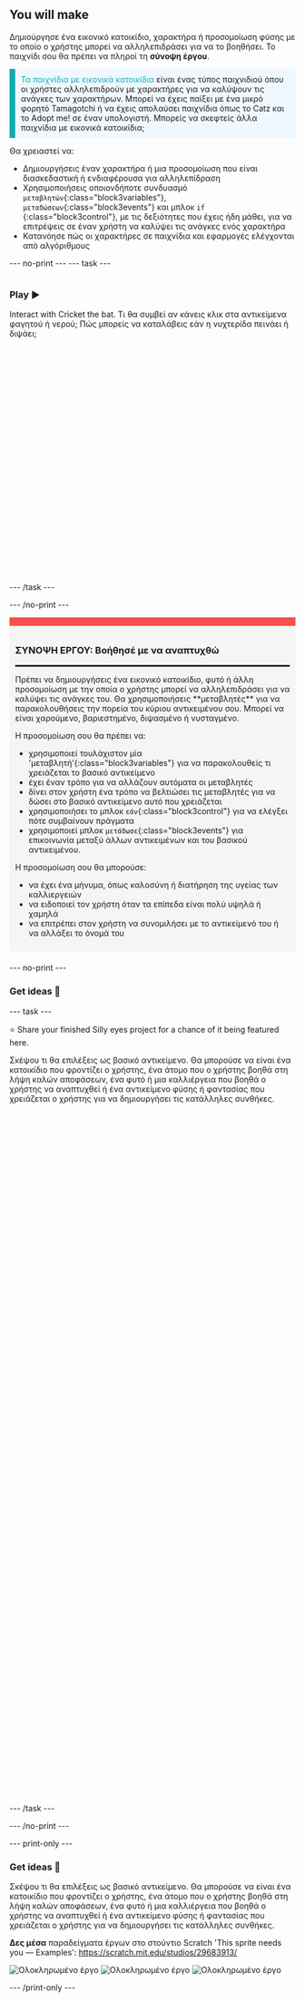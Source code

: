 ## You will make

Δημιούργησε ένα εικονικό κατοικίδιο, χαρακτήρα ή προσομοίωση φύσης με το οποίο ο χρήστης μπορεί να αλληλεπιδράσει για να το βοηθήσει. Το παιχνίδι σου θα πρέπει να πληροί τη **σύνοψη έργου**.

<p style="border-left: solid; border-width:10px; border-color: #0faeb0; background-color: aliceblue; padding: 10px;">
<span style="color: #0faeb0">Τα παιχνίδια με εικονικά κατοικίδια</span> είναι ένας τύπος παιχνιδιού όπου οι χρήστες αλληλεπιδρούν με χαρακτήρες για να καλύψουν τις ανάγκες των χαρακτήρων. Μπορεί να έχεις παίξει με ένα μικρό φορητό Tamagotchi ή να έχεις απολαύσει παιχνίδια όπως το Catz και το Adopt me! σε έναν υπολογιστή. Μπορείς να σκεφτείς άλλα παιχνίδια με εικονικά κατοικίδια;
</p>

Θα χρειαστεί να:
+ Δημιουργήσεις έναν χαρακτήρα ή μια προσομοίωση που είναι διασκεδαστική ή ενδιαφέρουσα για αλληλεπίδραση
+ Χρησιμοποιήσεις οποιονδήποτε συνδυασμό `μεταβλητών`{:class="block3variables"}, `μεταδώσεων`{:class="block3events"} και μπλοκ `if` {:class="block3control"}, με τις δεξιότητες που έχεις ήδη μάθει, για να επιτρέψεις σε έναν χρήστη να καλύψει τις ανάγκες ενός χαρακτήρα
+ Κατανόησε πώς οι χαρακτήρες σε παιχνίδια και εφαρμογές ελέγχονται από αλγόριθμους

--- no-print --- --- task ---

<div style="display: flex; flex-wrap: wrap">
<div style="flex-basis: 200px; flex-grow: 1">

### Play ▶️ 

Interact with Cricket the bat. Τι θα συμβεί αν κάνεις κλικ στα αντικείμενα φαγητού ή νερού; Πώς μπορείς να καταλάβεις εάν η νυχτερίδα πεινάει ή διψάει;

</div>
<div>
<div class="scratch-preview" style="margin-left: 15px;">
  <iframe allowtransparency="true" width="485" height="402" src="" frameborder="0"></iframe>
</div>

</div>
</div>

--- /task ---

--- /no-print ---

<div style="border-top: 15px solid #f3524f; background-color: whitesmoke; margin-bottom: 20px; padding: 10px;">

### ΣΥΝΟΨΗ ΕΡΓΟΥ: Βοήθησέ με να αναπτυχθώ
<hr style="border-top: 2px solid black;">
Πρέπει να δημιουργήσεις ένα εικονικό κατοικίδιο, φυτό ή άλλη προσομοίωση με την οποία ο χρήστης μπορεί να αλληλεπιδράσει για να καλύψει τις ανάγκες του. Θα χρησιμοποιήσεις **μεταβλητές** για να παρακολουθήσεις την πορεία του κύριου αντικειμένου σου. Μπορεί να είναι χαρούμενο, βαριεστημένο, διψασμένο ή νυσταγμένο. 

Η προσομοίωση σου θα πρέπει να:
+ χρησιμοποιεί τουλάχιστον μία 'μεταβλητή'{:class="block3variables"} για να παρακολουθείς τι χρειάζεται το βασικό αντικείμενο
+ έχει έναν τρόπο για να αλλάζουν αυτόματα οι μεταβλητές
+ δίνει στον χρήστη ένα τρόπο να βελτιώσει τις μεταβλητές για να δώσει στο βασικό αντικείμενο αυτό που χρειάζεται
+ χρησιμοποιήσει το μπλοκ `εάν`{:class="block3control"} για να ελέγξει πότε συμβαίνουν πράγματα
+ χρησιμοποιεί μπλοκ `μετάδωσε`{:class="block3events"} για επικοινωνία μεταξύ άλλων αντικειμένων και του βασικού αντικειμένου.

Η προσομοίωση σου θα μπορούσε:
+ να έχει ένα μήνυμα, όπως καλοσύνη ή διατήρηση της υγείας των καλλιεργειών
+ να ειδοποιεί τον χρήστη όταν τα επίπεδα είναι πολύ υψηλά ή χαμηλά
+ να επιτρέπει στον χρήστη να συνομιλήσει με το αντικείμενό του ή να αλλάξει το όνομά του
</div>

--- no-print ---

### Get ideas 💭

--- task ---

⭐ Share your finished Silly eyes project for a chance of it being featured here.

Σκέψου τι θα επιλέξεις ως βασικό αντικείμενο. Θα μπορούσε να είναι ένα κατοικίδιο που φροντίζει ο χρήστης, ένα άτομο που ο χρήστης βοηθά στη λήψη καλών αποφάσεων, ένα φυτό ή μια καλλιέργεια που βοηθά ο χρήστης να αναπτυχθεί ή ένα αντικείμενο φύσης ή φαντασίας που χρειάζεται ο χρήστης για να δημιουργήσει τις κατάλληλες συνθήκες.
<div class="scratch-preview" style="margin-left: 15px;">
  <iframe allowtransparency="true" width="485" height="402" src="" frameborder="0"></iframe>
</div>
<div class="scratch-preview" style="margin-left: 15px;">
  <iframe allowtransparency="true" width="485" height="402" src="" frameborder="0"></iframe>
</div>
<div class="scratch-preview" style="margin-left: 15px;">
  <iframe allowtransparency="true" width="485" height="402" src="" frameborder="0"></iframe>
</div>

--- /task ---

--- /no-print ---

--- print-only ---

### Get ideas 💭

Σκέψου τι θα επιλέξεις ως βασικό αντικείμενο. Θα μπορούσε να είναι ένα κατοικίδιο που φροντίζει ο χρήστης, ένα άτομο που ο χρήστης βοηθά στη λήψη καλών αποφάσεων, ένα φυτό ή μια καλλιέργεια που βοηθά ο χρήστης να αναπτυχθεί ή ένα αντικείμενο φύσης ή φαντασίας που χρειάζεται ο χρήστης για να δημιουργήσει τις κατάλληλες συνθήκες.

**Δες μέσα** παραδείγματα έργων στο στούντιο Scratch 'This sprite needs you — Examples': https://scratch.mit.edu/studios/29683913/

![Ολοκληρωμένο έργο](images/bat-project.png) ![Ολοκληρωμένο έργο](images/watermelon-project.png) ![Ολοκληρωμένο έργο](images/rainbow-project.png)

--- /print-only ---


